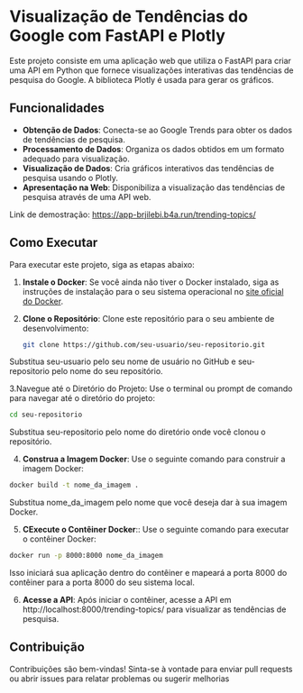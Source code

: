 # Visualização de Tendências do Google com FastAPI e Plotly

Este projeto consiste em uma aplicação web que utiliza o FastAPI para criar uma API em Python que fornece visualizações interativas das tendências de pesquisa do Google. A biblioteca Plotly é usada para gerar os gráficos.

## Funcionalidades

- **Obtenção de Dados**: Conecta-se ao Google Trends para obter os dados de tendências de pesquisa.
- **Processamento de Dados**: Organiza os dados obtidos em um formato adequado para visualização.
- **Visualização de Dados**: Cria gráficos interativos das tendências de pesquisa usando o Plotly.
- **Apresentação na Web**: Disponibiliza a visualização das tendências de pesquisa através de uma API web.

Link de demostração: https://app-brjilebi.b4a.run/trending-topics/

## Como Executar

Para executar este projeto, siga as etapas abaixo:

1. **Instale o Docker**: Se você ainda não tiver o Docker instalado, siga as instruções de instalação para o seu sistema operacional no [site oficial do Docker](https://www.docker.com/get-started).

2. **Clone o Repositório**: Clone este repositório para o seu ambiente de desenvolvimento:

   ```bash
   git clone https://github.com/seu-usuario/seu-repositorio.git
   ```
Substitua seu-usuario pelo seu nome de usuário no GitHub e seu-repositorio pelo nome do seu repositório.

3.Navegue até o Diretório do Projeto: Use o terminal ou prompt de comando para navegar até o diretório do projeto:

```bash
cd seu-repositorio
```

Substitua seu-repositorio pelo nome do diretório onde você clonou o repositório.

4. **Construa a Imagem Docker**: Use o seguinte comando para construir a imagem Docker:

```bash
docker build -t nome_da_imagem .
```

Substitua nome_da_imagem pelo nome que você deseja dar à sua imagem Docker.

5. **CExecute o Contêiner Docker**:: Use o seguinte comando para executar o contêiner Docker:

```bash
docker run -p 8000:8000 nome_da_imagem
```
Isso iniciará sua aplicação dentro do contêiner e mapeará a porta 8000 do contêiner para a porta 8000 do seu sistema local.

6. **Acesse a API**: Após iniciar o contêiner, acesse a API em http://localhost:8000/trending-topics/ para visualizar as tendências de pesquisa.

## Contribuição
Contribuições são bem-vindas! Sinta-se à vontade para enviar pull requests ou abrir issues para relatar problemas ou sugerir melhorias
